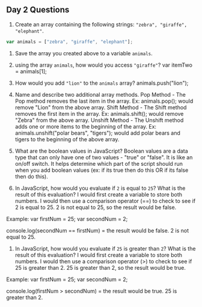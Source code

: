 ## Day 2 Questions

1. Create an array containing the following strings: `"zebra", "giraffe", "elephant"`.
```javascript
var animals = ["zebra", "giraffe", "elephant"];
```

1. Save the array you created above to a variable `animals`.

1. using the array `animals`, how would you access `"giraffe"`?
var itemTwo = animals[1];

1. How would you add `"lion"` to the `animals` array?
animals.push("lion");

1. Name and describe two additional array methods.
Pop Method - The Pop method removes the last item in the array. Ex: animals.pop(); would remove "Lion" from the above array.
Shift Method -  The Shift method removes the first item in the array. Ex: animals.shift(); would remove "Zebra" from the above array.
Unshift Method - The Unshift method adds one or more items to the beginning of the array. Ex: animals.unshift("polar bears", "tigers"); would add polar bears and tigers to the beginning of the above array.

1. What are the boolean values in JavaScript?
Boolean values are a data type that can only have one of two values -  "true" or "false". It is like an on/off switch. It helps determine which part of the script should run when you add boolean values (ex: if its true then do this OR if its false then do this).

1. In JavaScript, how would you evaluate if `2` is equal to `25`? What is the result of this evaluation?
I would first create a variable to store both numbers. I would then use a comparison operator (==) to check to see if 2 is equal to 25. 2 is not equal to 25, so the result would be false.

Example:
var firstNum = 25;
var secondNum = 2;

console.log(secondNum == firstNum) = the result would be false. 2 is not equal to 25.


1. In JavaScript, how would you evaluate if `25` is greater than `2`? What is the result of this evaluation?
I would first create a variable to store both numbers. I would then use a comparison operator (>) to check to see if 25 is greater than 2. 25 is greater than 2, so the result would be true.

Example:
var firstNum = 25;
var secondNum = 2;

console.log(firstNum > secondNum) = the result would be true. 25 is greater than 2.
